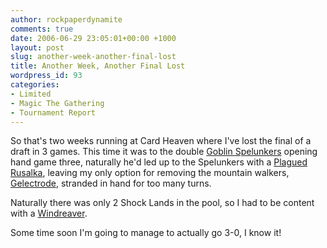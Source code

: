 ```yaml
---
author: rockpaperdynamite
comments: true
date: 2006-06-29 23:05:01+00:00 +1000
layout: post
slug: another-week-another-final-lost
title: Another Week, Another Final Lost
wordpress_id: 93
categories:
- Limited
- Magic The Gathering
- Tournament Report
---
```


So that's two weeks running at Card Heaven where I've lost the final of a draft in 3 games. This time it was to the double [Goblin Spelunkers](http://gatherer.wizards.com/gathererlookup.asp?set=RavnicaCityofGuilds&name=goblin_spelunkers) opening hand game three, naturally he'd led up to the Spelunkers with a [Plagued Rusalka](http://gatherer.wizards.com/gathererlookup.asp?set=Guildpact&name=plagued_rusalka), leaving my only option for removing the mountain walkers, [Gelectrode](http://gatherer.wizards.com/gathererlookup.asp?name=gelectrode&x=0&y=0), stranded in hand for too many turns.

Naturally there was only 2 Shock Lands in the pool, so I had to be content with a [Windreaver](http://gatherer.wizards.com/gathererlookup.asp?name=windreaver&x=0&y=0).

Some time soon I'm going to manage to actually go 3-0, I know it!
